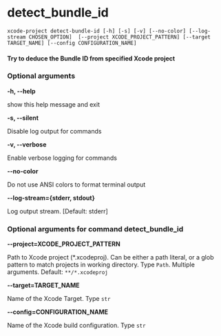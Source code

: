 
detect_bundle_id
================


``xcode-project detect-bundle-id [-h] [-s] [-v] [--no-color] [--log-stream CHOSEN_OPTION]  [--project XCODE_PROJECT_PATTERN] [--target TARGET_NAME] [--config CONFIGURATION_NAME] ``
#### Try to deduce the Bundle ID from specified Xcode project

### Optional arguments


**-h, --help**

show this help message and exit

**-s, --silent**

Disable log output for commands

**-v, --verbose**

Enable verbose logging for commands

**--no-color**

Do not use ANSI colors to format terminal output

**--log-stream={stderr, stdout}**

Log output stream. [Default: stderr]
### Optional arguments for command detect_bundle_id


**--project=XCODE_PROJECT_PATTERN**

Path to Xcode project (*.xcodeproj). Can be either a path literal, or a glob pattern to match projects in working directory. Type `Path`. Multiple arguments. Default: `**/*.xcodeproj`

**--target=TARGET_NAME**

Name of the Xcode Target. Type `str`

**--config=CONFIGURATION_NAME**

Name of the Xcode build configuration. Type `str`